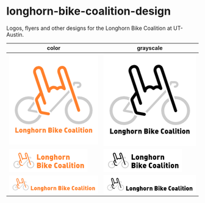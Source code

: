 longhorn-bike-coalition-design
==============================

Logos, flyers and other designs for the Longhorn Bike Coalition at UT-Austin.

color|grayscale
--|--
![square logo](https://raw.githubusercontent.com/claysmalley/longhorn-bike-coalition-design/master/png/logo-square.png)|![square grayscale logo](https://raw.githubusercontent.com/claysmalley/longhorn-bike-coalition-design/master/png/logo-grayscale-square.png)
![wide logo](https://raw.githubusercontent.com/claysmalley/longhorn-bike-coalition-design/master/png/logo-wide.png)|![wide grayscale logo](https://raw.githubusercontent.com/claysmalley/longhorn-bike-coalition-design/master/png/logo-grayscale-wide.png)
![wordmark](https://raw.githubusercontent.com/claysmalley/longhorn-bike-coalition-design/master/png/logo-wordmark.png)|![grayscale wordmark](https://raw.githubusercontent.com/claysmalley/longhorn-bike-coalition-design/master/png/logo-grayscale-wordmark.png)

